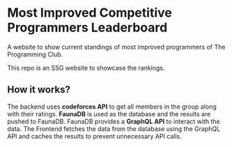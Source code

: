 # Most Improved Competitive Programmers Leaderboard

A website to show current standings of most improved programmers of The Programming Club.

This repo is an SSG website to showcase the rankings.

## How it works?
The backend uses **codeforces API** to get all members in the group along with their ratings. **FaunaDB** is used as the database 
and the results are pushed to FaunaDB. FaunaDB provides a **GraphQL API** to interact with the data. 
The Frontend fetches the data from the database using the GraphQL API and caches the results to prevent unnecessary API calls.
